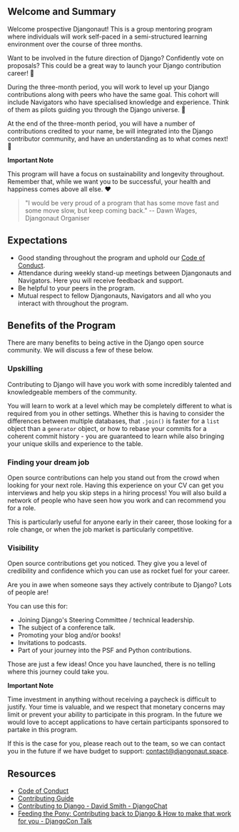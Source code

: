 ## Welcome and Summary

Welcome prospective Djangonaut! 
This is a group mentoring program where individuals will work self-paced in a 
semi-structured learning environment over the course of three months.

Want to be involved in the future direction of Django? Confidently vote on proposals? 
This could be a great way to launch your Django contribution career! :rocket:

During the three-month period, you will work to level up your Django contributions 
along with peers who have the same goal. This cohort will include Navigators who have 
specialised knowledge and experience. Think of them as pilots guiding you through the 
Django universe. :stars:

At the end of the three-month period, you will have a number of contributions credited 
to your name, be will integrated into the Django contributor community, and have an 
understanding as to what comes next! :muscle:

**Important Note** 

This program will have a focus on sustainability and longevity throughout. 
Remember that, while we want you to be successful, your health and happiness comes 
above all else. :heart:

> "I would be very proud of a program that has some move fast and some move slow, 
> but keep coming back." -- Dawn Wages, Djangonaut Organiser


## Expectations

- Good standing throughout the program and uphold our [Code of Conduct](CODE_OF_CONDUCT.md).
- Attendance during weekly stand-up meetings between Djangonauts and Navigators. 
  Here you will receive feedback and support.
- Be helpful to your peers in the program.
- Mutual respect to fellow Djangonauts, Navigators and all who you interact with 
  throughout the program.
  

## Benefits of the Program

There are many benefits to being active in the Django open source community. We will 
discuss a few of these below.

### Upskilling

Contributing to Django will have you work with some incredibly talented and 
knowledgeable members of the community. 

You will learn to work at a level which may be completely different to what is 
required from you in other settings. Whether this is having to consider the 
differences between multiple databases, that `.join()` is faster for a `list` object 
than a `generator` object, or how to rebase your commits for a coherent commit 
history - you are guaranteed to learn while also bringing your unique skills and 
experience to the table.

### Finding your dream job

Open source contributions can help you stand out from the crowd when looking for 
your next role. Having this experience on your CV can get you interviews and help 
you skip steps in a hiring process! You will also build a network of people who have 
seen how you work and can recommend you for a role.

This is particularly useful for anyone early in their career, those looking for a 
role change, or when the job market is particularly competitive.

### Visibility

Open source contributions get you noticed. They give you a level of credibility and 
confidence which you can use as rocket fuel for your career.

Are you in awe when someone says they actively contribute to Django? Lots of people 
are! 

You can use this for:

- Joining Django's Steering Committee / technical leadership.
- The subject of a conference talk.
- Promoting your blog and/or books!
- Invitations to podcasts.
- Part of your journey into the PSF and Python contributions.

Those are just a few ideas! Once you have launched, there is no telling where this 
journey could take you.


**Important Note**

Time investment in anything without receiving a paycheck is difficult to justify. 
Your time is valuable, and we respect that monetary concerns may limit or prevent 
your ability to participate in this program. In the future we would love to accept 
applications to have certain participants sponsored to partake in this program. 

If this is the case for you, please reach out to the team, so we can contact you in 
the future if we have budget to support: 
[contact@djangonaut.space](mailto:contact@djangonaut.space).


## Resources

- [Code of Conduct](CODE_OF_CONDUCT.md)
- [Contributing Guide](https://docs.djangoproject.com/en/dev/internals/contributing/)
- [Contributing to Django - David Smith - DjangoChat](
  https://djangochat.com/episodes/contributing-to-django-david-smith)
- [Feeding the Pony: Contributing back to Django & How to make that work for you - 
  DjangoCon Talk](https://www.youtube.com/watch?v=F4StlMFb5Ms)